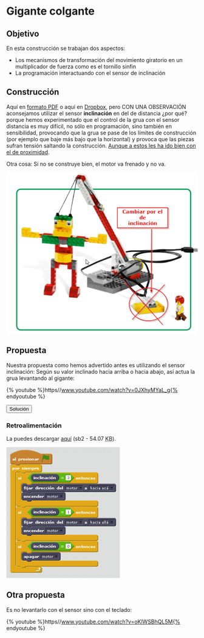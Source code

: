 
# Gigante colgante

## Objetivo

En esta construcción se trabajan dos aspectos:

- Los mecanismos de transformación del movimiento giratorio en un multiplicador de fuerza como es el tornillo sinfin
- La programación interactuando con el sensor de inclinación

## Construcción

Aquí en [formato PDF](http://ro-botica.com/pdf/WeDo/Giant%20Escape.pdf) o aquí en [Dropbox](https://www.dropbox.com/s/3vtqkwv6iukb2fp/GIGANTE.pdf?dl=0), pero CON UNA OBSERVACIÓN aconsejamos utilizar el sensor **inclinación** en del de distancia ¿por qué? porque hemos experimentado que el control de la grua con el sensor distancia es muy difícil, no sólo en programación, sino también en sensibilidad, provocando que la grua se pase de los límites de construcción (por ejemplo que baje más bajo que la horizontal) y provoca que las piezas sufran tensión saltando la construcción. [Aunque a estos les ha ido bien con el de proximidad](https://www.youtube.com/watch?v=d4Mc-TG5i9M).

Otra cosa: Si no se construye bien, el motor va frenado y no va.

![](img/gigante2.png)
## Propuesta

Nuestra propuesta como hemos advertido antes es utilizando el sensor inclinación: Según su valor inclinado hacia arriba o hacia abajo, así actua la grua levantando al gigante:

{% youtube %}https//www.youtube.com/watch?v=0JXhyMYaL_g{% endyoutube %}
<script type="text/javascript">var feedback32_93text = "Solución";</script><input type="button" name="toggle-feedback-32_93" value="Solución" class="feedbackbutton" onclick="$exe.toggleFeedback(this,false);return false" />

### Retroalimentación

La puedes descargar [aquí](gigante.sb2) (sb2 - 54.07 <abbr lang="en" title="KiloBytes">KB</abbr>).

![](img/gigante.png)
## Otra propuesta

Es no levantarlo con el sensor sino con el teclado:

{% youtube %}https//www.youtube.com/watch?v=oKlWSBhQL5M{% endyoutube %}

